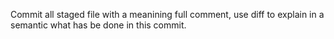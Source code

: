  Commit all staged file with a meanining full comment, use diff to explain in a semantic what has be done in this commit.